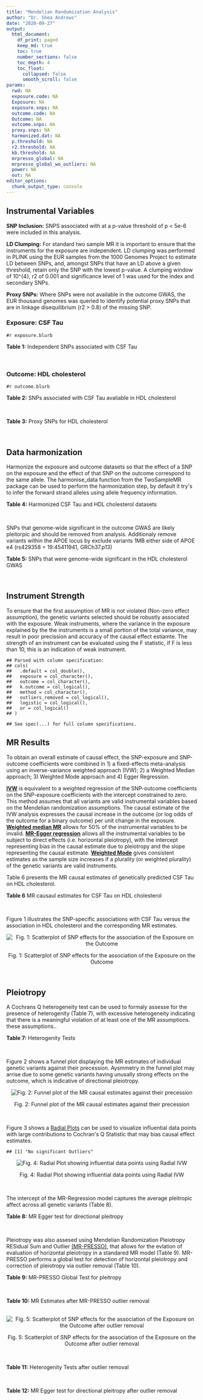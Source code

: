 ```yaml
---
title: "Mendelian Randomization Analysis"
author: "Dr. Shea Andrews"
date: "2020-09-27"
output:
  html_document:
    df_print: paged
    keep_md: true
    toc: true
    number_sections: false
    toc_depth: 4
    toc_float:
      collapsed: false
      smooth_scroll: false
params:
  rwd: NA
  exposure.code: NA
  Exposure: NA
  exposure.snps: NA
  outcome.code: NA
  Outcome: NA
  outcome.snps: NA
  proxy.snps: NA
  harmonized.dat: NA
  p.threshold: NA
  r2.threshold: NA
  kb.threshold: NA
  mrpresso_global: NA
  mrpresso_global_wo_outliers: NA
  power: NA
  out: NA
editor_options:
  chunk_output_type: console
---
```







## Instrumental Variables
**SNP Inclusion:** SNPS associated with at a p-value threshold of p < 5e-6 were included in this analysis.
<br>

**LD Clumping:** For standard two sample MR it is important to ensure that the instruments for the exposure are independent. LD clumping was performed in PLINK using the EUR samples from the 1000 Genomes Project to estimate LD between SNPs, and, amongst SNPs that have an LD above a given threshold, retain only the SNP with the lowest p-value. A clumping window of 10^{4}, r2 of 0.001 and significance level of 1 was used for the index and secondary SNPs.
<br>

**Proxy SNPs:** Where SNPs were not available in the outcome GWAS, the EUR thousand genomes was queried to identify potential proxy SNPs that are in linkage disequilibrium (r2 > 0.8) of the missing SNP.
<br>

### Exposure: CSF Tau
`#r exposure.blurb`
<br>

**Table 1:** Independent SNPs associated with CSF Tau
<div data-pagedtable="false">
  <script data-pagedtable-source type="application/json">
{"columns":[{"label":["SNP"],"name":[1],"type":["chr"],"align":["left"]},{"label":["CHROM"],"name":[2],"type":["dbl"],"align":["right"]},{"label":["POS"],"name":[3],"type":["dbl"],"align":["right"]},{"label":["REF"],"name":[4],"type":["chr"],"align":["left"]},{"label":["ALT"],"name":[5],"type":["chr"],"align":["left"]},{"label":["AF"],"name":[6],"type":["dbl"],"align":["right"]},{"label":["BETA"],"name":[7],"type":["dbl"],"align":["right"]},{"label":["SE"],"name":[8],"type":["dbl"],"align":["right"]},{"label":["Z"],"name":[9],"type":["dbl"],"align":["right"]},{"label":["P"],"name":[10],"type":["dbl"],"align":["right"]},{"label":["N"],"name":[11],"type":["dbl"],"align":["right"]},{"label":["TRAIT"],"name":[12],"type":["chr"],"align":["left"]}],"data":[{"1":"rs10800664","2":"1","3":"199959856","4":"C","5":"T","6":"0.4182820","7":"-0.02591","8":"0.005653","9":"-4.583407","10":"4.770e-06","11":"3146","12":"CSF_tau"},{"1":"rs4674842","2":"2","3":"224880514","4":"T","5":"G","6":"0.3079300","7":"-0.03081","8":"0.006491","9":"-4.746572","10":"2.158e-06","11":"3146","12":"CSF_tau"},{"1":"rs35055419","2":"3","3":"190663557","4":"T","5":"C","6":"0.3498150","7":"0.04004","8":"0.006006","9":"6.666667","10":"3.071e-11","11":"3146","12":"CSF_tau"},{"1":"rs7737716","2":"5","3":"118217474","4":"C","5":"T","6":"0.1334780","7":"0.04066","8":"0.008535","9":"4.763913","10":"1.984e-06","11":"3146","12":"CSF_tau"},{"1":"rs13255475","2":"8","3":"121468076","4":"T","5":"C","6":"0.6631540","7":"0.02793","8":"0.006049","9":"4.617290","10":"4.032e-06","11":"3146","12":"CSF_tau"},{"1":"rs624290","2":"9","3":"3928115","4":"C","5":"T","6":"0.8932200","7":"0.04421","8":"0.009094","9":"4.861450","10":"1.223e-06","11":"3146","12":"CSF_tau"},{"1":"rs769449","2":"19","3":"45410002","4":"G","5":"A","6":"0.0998545","7":"0.07821","8":"0.006911","9":"11.316741","10":"4.054e-29","11":"3146","12":"CSF_tau"},{"1":"rs1513737","2":"21","3":"24166144","4":"T","5":"C","6":"0.5373410","7":"-0.02597","8":"0.005620","9":"-4.621000","10":"3.986e-06","11":"3146","12":"CSF_tau"}],"options":{"columns":{"min":{},"max":[10]},"rows":{"min":[10],"max":[10]},"pages":{}}}
  </script>
</div>
<br>

### Outcome: HDL cholesterol
`#r outcome.blurb`
<br>

**Table 2:** SNPs associated with CSF Tau avaliable in HDL cholesterol
<div data-pagedtable="false">
  <script data-pagedtable-source type="application/json">
{"columns":[{"label":["SNP"],"name":[1],"type":["chr"],"align":["left"]},{"label":["CHROM"],"name":[2],"type":["dbl"],"align":["right"]},{"label":["POS"],"name":[3],"type":["dbl"],"align":["right"]},{"label":["REF"],"name":[4],"type":["chr"],"align":["left"]},{"label":["ALT"],"name":[5],"type":["chr"],"align":["left"]},{"label":["AF"],"name":[6],"type":["dbl"],"align":["right"]},{"label":["BETA"],"name":[7],"type":["dbl"],"align":["right"]},{"label":["SE"],"name":[8],"type":["dbl"],"align":["right"]},{"label":["Z"],"name":[9],"type":["dbl"],"align":["right"]},{"label":["P"],"name":[10],"type":["dbl"],"align":["right"]},{"label":["N"],"name":[11],"type":["dbl"],"align":["right"]},{"label":["TRAIT"],"name":[12],"type":["chr"],"align":["left"]}],"data":[{"1":"rs4674842","2":"2","3":"224880514","4":"T","5":"G","6":"0.3079300","7":"0.0053","8":"0.0055","9":"0.9636364","10":"5.010e-01","11":"94311.00","12":"HDL_Cholesterol"},{"1":"rs7737716","2":"5","3":"118217474","4":"C","5":"T","6":"0.1334780","7":"-0.0017","8":"0.0073","9":"-0.2328770","10":"7.448e-01","11":"94311.00","12":"HDL_Cholesterol"},{"1":"rs624290","2":"9","3":"3928115","4":"C","5":"T","6":"0.8932200","7":"0.0042","8":"0.0083","9":"0.5060241","10":"6.002e-01","11":"93561.00","12":"HDL_Cholesterol"},{"1":"rs769449","2":"19","3":"45410002","4":"G","5":"A","6":"0.0998545","7":"-0.0636","8":"0.0071","9":"-8.9577500","10":"6.791e-17","11":"93367.18","12":"HDL_Cholesterol"},{"1":"rs1513737","2":"21","3":"24166144","4":"T","5":"C","6":"0.5373410","7":"-0.0063","8":"0.0055","9":"-1.1454500","10":"5.213e-01","11":"92820.00","12":"HDL_Cholesterol"},{"1":"rs10800664","2":"NA","3":"NA","4":"NA","5":"NA","6":"NA","7":"NA","8":"NA","9":"NA","10":"NA","11":"NA","12":"NA"},{"1":"rs35055419","2":"NA","3":"NA","4":"NA","5":"NA","6":"NA","7":"NA","8":"NA","9":"NA","10":"NA","11":"NA","12":"NA"},{"1":"rs13255475","2":"NA","3":"NA","4":"NA","5":"NA","6":"NA","7":"NA","8":"NA","9":"NA","10":"NA","11":"NA","12":"NA"}],"options":{"columns":{"min":{},"max":[10]},"rows":{"min":[10],"max":[10]},"pages":{}}}
  </script>
</div>
<br>

**Table 3:** Proxy SNPs for HDL cholesterol
<div data-pagedtable="false">
  <script data-pagedtable-source type="application/json">
{"columns":[{"label":["target_snp"],"name":[1],"type":["chr"],"align":["left"]},{"label":["proxy_snp"],"name":[2],"type":["chr"],"align":["left"]},{"label":["ld.r2"],"name":[3],"type":["dbl"],"align":["right"]},{"label":["Dprime"],"name":[4],"type":["dbl"],"align":["right"]},{"label":["PHASE"],"name":[5],"type":["chr"],"align":["left"]},{"label":["X12"],"name":[6],"type":["lgl"],"align":["right"]},{"label":["CHROM"],"name":[7],"type":["dbl"],"align":["right"]},{"label":["POS"],"name":[8],"type":["dbl"],"align":["right"]},{"label":["REF.proxy"],"name":[9],"type":["chr"],"align":["left"]},{"label":["ALT.proxy"],"name":[10],"type":["chr"],"align":["left"]},{"label":["AF"],"name":[11],"type":["dbl"],"align":["right"]},{"label":["BETA"],"name":[12],"type":["dbl"],"align":["right"]},{"label":["SE"],"name":[13],"type":["dbl"],"align":["right"]},{"label":["Z"],"name":[14],"type":["dbl"],"align":["right"]},{"label":["P"],"name":[15],"type":["dbl"],"align":["right"]},{"label":["N"],"name":[16],"type":["dbl"],"align":["right"]},{"label":["TRAIT"],"name":[17],"type":["chr"],"align":["left"]},{"label":["ref"],"name":[18],"type":["chr"],"align":["left"]},{"label":["ref.proxy"],"name":[19],"type":["chr"],"align":["left"]},{"label":["alt"],"name":[20],"type":["chr"],"align":["left"]},{"label":["alt.proxy"],"name":[21],"type":["chr"],"align":["left"]},{"label":["ALT"],"name":[22],"type":["chr"],"align":["left"]},{"label":["REF"],"name":[23],"type":["chr"],"align":["left"]},{"label":["proxy.outcome"],"name":[24],"type":["lgl"],"align":["right"]}],"data":[{"1":"rs10800664","2":"rs4915403","3":"0.988119","4":"1","5":"TA/CG","6":"NA","7":"1","8":"199966562","9":"G","10":"A","11":"0.422045","12":"0.0006","13":"0.0048","14":"0.1250000","15":"0.8415","16":"94280","17":"HDL_Cholesterol","18":"T","19":"A","20":"C","21":"G","22":"T","23":"C","24":"TRUE"},{"1":"rs35055419","2":"rs2088882","3":"1.000000","4":"1","5":"CG/TA","6":"NA","7":"3","8":"190656524","9":"A","10":"G","11":"0.347834","12":"-0.0052","13":"0.0049","14":"-1.0612200","15":"0.0845","16":"94311","17":"HDL_Cholesterol","18":"C","19":"G","20":"T","21":"A","22":"C","23":"T","24":"TRUE"},{"1":"rs13255475","2":"rs4870731","3":"1.000000","4":"1","5":"TA/CT","6":"NA","7":"8","8":"121475490","9":"A","10":"T","11":"0.663395","12":"0.0035","13":"0.0052","14":"0.6730769","15":"0.6251","16":"94311","17":"HDL_Cholesterol","18":"T","19":"A","20":"C","21":"T","22":"C","23":"T","24":"TRUE"}],"options":{"columns":{"min":{},"max":[10]},"rows":{"min":[10],"max":[10]},"pages":{}}}
  </script>
</div>
<br>

## Data harmonization
Harmonize the exposure and outcome datasets so that the effect of a SNP on the exposure and the effect of that SNP on the outcome correspond to the same allele. The harmonise_data function from the TwoSampleMR package can be used to perform the harmonization step, by default it try's to infer the forward strand alleles using allele frequency information.
<br>

**Table 4:** Harmonized CSF Tau and HDL cholesterol datasets
<div data-pagedtable="false">
  <script data-pagedtable-source type="application/json">
{"columns":[{"label":["SNP"],"name":[1],"type":["chr"],"align":["left"]},{"label":["effect_allele.exposure"],"name":[2],"type":["chr"],"align":["left"]},{"label":["other_allele.exposure"],"name":[3],"type":["chr"],"align":["left"]},{"label":["effect_allele.outcome"],"name":[4],"type":["chr"],"align":["left"]},{"label":["other_allele.outcome"],"name":[5],"type":["chr"],"align":["left"]},{"label":["beta.exposure"],"name":[6],"type":["dbl"],"align":["right"]},{"label":["beta.outcome"],"name":[7],"type":["dbl"],"align":["right"]},{"label":["eaf.exposure"],"name":[8],"type":["dbl"],"align":["right"]},{"label":["eaf.outcome"],"name":[9],"type":["dbl"],"align":["right"]},{"label":["remove"],"name":[10],"type":["lgl"],"align":["right"]},{"label":["palindromic"],"name":[11],"type":["lgl"],"align":["right"]},{"label":["ambiguous"],"name":[12],"type":["lgl"],"align":["right"]},{"label":["id.outcome"],"name":[13],"type":["chr"],"align":["left"]},{"label":["chr.outcome"],"name":[14],"type":["dbl"],"align":["right"]},{"label":["pos.outcome"],"name":[15],"type":["dbl"],"align":["right"]},{"label":["se.outcome"],"name":[16],"type":["dbl"],"align":["right"]},{"label":["z.outcome"],"name":[17],"type":["dbl"],"align":["right"]},{"label":["pval.outcome"],"name":[18],"type":["dbl"],"align":["right"]},{"label":["samplesize.outcome"],"name":[19],"type":["dbl"],"align":["right"]},{"label":["outcome"],"name":[20],"type":["chr"],"align":["left"]},{"label":["mr_keep.outcome"],"name":[21],"type":["lgl"],"align":["right"]},{"label":["pval_origin.outcome"],"name":[22],"type":["chr"],"align":["left"]},{"label":["chr.exposure"],"name":[23],"type":["dbl"],"align":["right"]},{"label":["pos.exposure"],"name":[24],"type":["dbl"],"align":["right"]},{"label":["se.exposure"],"name":[25],"type":["dbl"],"align":["right"]},{"label":["z.exposure"],"name":[26],"type":["dbl"],"align":["right"]},{"label":["pval.exposure"],"name":[27],"type":["dbl"],"align":["right"]},{"label":["samplesize.exposure"],"name":[28],"type":["dbl"],"align":["right"]},{"label":["exposure"],"name":[29],"type":["chr"],"align":["left"]},{"label":["mr_keep.exposure"],"name":[30],"type":["lgl"],"align":["right"]},{"label":["pval_origin.exposure"],"name":[31],"type":["chr"],"align":["left"]},{"label":["id.exposure"],"name":[32],"type":["chr"],"align":["left"]},{"label":["action"],"name":[33],"type":["dbl"],"align":["right"]},{"label":["mr_keep"],"name":[34],"type":["lgl"],"align":["right"]},{"label":["pt"],"name":[35],"type":["dbl"],"align":["right"]},{"label":["pleitropy_keep"],"name":[36],"type":["lgl"],"align":["right"]},{"label":["mrpresso_RSSobs"],"name":[37],"type":["lgl"],"align":["right"]},{"label":["mrpresso_pval"],"name":[38],"type":["lgl"],"align":["right"]},{"label":["mrpresso_keep"],"name":[39],"type":["lgl"],"align":["right"]}],"data":[{"1":"rs10800664","2":"T","3":"C","4":"T","5":"C","6":"-0.02591","7":"0.0006","8":"0.4182820","9":"0.4220450","10":"FALSE","11":"FALSE","12":"FALSE","13":"fb1qzu","14":"1","15":"199966562","16":"0.0048","17":"0.1250000","18":"8.415e-01","19":"94280.00","20":"Willer2013hdl","21":"TRUE","22":"reported","23":"1","24":"199959856","25":"0.005653","26":"-4.583407","27":"4.770e-06","28":"3146","29":"Deming2017tau","30":"TRUE","31":"reported","32":"p6BMaU","33":"2","34":"TRUE","35":"5e-06","36":"TRUE","37":"NA","38":"NA","39":"TRUE"},{"1":"rs13255475","2":"C","3":"T","4":"C","5":"T","6":"0.02793","7":"0.0035","8":"0.6631540","9":"0.6633950","10":"FALSE","11":"FALSE","12":"FALSE","13":"fb1qzu","14":"8","15":"121475490","16":"0.0052","17":"0.6730769","18":"6.251e-01","19":"94311.00","20":"Willer2013hdl","21":"TRUE","22":"reported","23":"8","24":"121468076","25":"0.006049","26":"4.617290","27":"4.032e-06","28":"3146","29":"Deming2017tau","30":"TRUE","31":"reported","32":"p6BMaU","33":"2","34":"TRUE","35":"5e-06","36":"TRUE","37":"NA","38":"NA","39":"TRUE"},{"1":"rs1513737","2":"C","3":"T","4":"C","5":"T","6":"-0.02597","7":"-0.0063","8":"0.5373410","9":"0.5373410","10":"FALSE","11":"FALSE","12":"FALSE","13":"fb1qzu","14":"21","15":"24166144","16":"0.0055","17":"-1.1454500","18":"5.213e-01","19":"92820.00","20":"Willer2013hdl","21":"TRUE","22":"reported","23":"21","24":"24166144","25":"0.005620","26":"-4.621000","27":"3.986e-06","28":"3146","29":"Deming2017tau","30":"TRUE","31":"reported","32":"p6BMaU","33":"2","34":"TRUE","35":"5e-06","36":"TRUE","37":"NA","38":"NA","39":"TRUE"},{"1":"rs35055419","2":"C","3":"T","4":"C","5":"T","6":"0.04004","7":"-0.0052","8":"0.3498150","9":"0.3478340","10":"FALSE","11":"FALSE","12":"FALSE","13":"fb1qzu","14":"3","15":"190656524","16":"0.0049","17":"-1.0612200","18":"8.450e-02","19":"94311.00","20":"Willer2013hdl","21":"TRUE","22":"reported","23":"3","24":"190663557","25":"0.006006","26":"6.666667","27":"3.071e-11","28":"3146","29":"Deming2017tau","30":"TRUE","31":"reported","32":"p6BMaU","33":"2","34":"TRUE","35":"5e-06","36":"TRUE","37":"NA","38":"NA","39":"TRUE"},{"1":"rs4674842","2":"G","3":"T","4":"G","5":"T","6":"-0.03081","7":"0.0053","8":"0.3079300","9":"0.3079300","10":"FALSE","11":"FALSE","12":"FALSE","13":"fb1qzu","14":"2","15":"224880514","16":"0.0055","17":"0.9636364","18":"5.010e-01","19":"94311.00","20":"Willer2013hdl","21":"TRUE","22":"reported","23":"2","24":"224880514","25":"0.006491","26":"-4.746572","27":"2.158e-06","28":"3146","29":"Deming2017tau","30":"TRUE","31":"reported","32":"p6BMaU","33":"2","34":"TRUE","35":"5e-06","36":"TRUE","37":"NA","38":"NA","39":"TRUE"},{"1":"rs624290","2":"T","3":"C","4":"T","5":"C","6":"0.04421","7":"0.0042","8":"0.8932200","9":"0.8932200","10":"FALSE","11":"FALSE","12":"FALSE","13":"fb1qzu","14":"9","15":"3928115","16":"0.0083","17":"0.5060241","18":"6.002e-01","19":"93561.00","20":"Willer2013hdl","21":"TRUE","22":"reported","23":"9","24":"3928115","25":"0.009094","26":"4.861450","27":"1.223e-06","28":"3146","29":"Deming2017tau","30":"TRUE","31":"reported","32":"p6BMaU","33":"2","34":"TRUE","35":"5e-06","36":"TRUE","37":"NA","38":"NA","39":"TRUE"},{"1":"rs769449","2":"A","3":"G","4":"A","5":"G","6":"0.07821","7":"-0.0636","8":"0.0998545","9":"0.0998545","10":"FALSE","11":"FALSE","12":"FALSE","13":"fb1qzu","14":"19","15":"45410002","16":"0.0071","17":"-8.9577500","18":"6.791e-17","19":"93367.18","20":"Willer2013hdl","21":"TRUE","22":"reported","23":"19","24":"45410002","25":"0.006911","26":"11.316741","27":"4.054e-29","28":"3146","29":"Deming2017tau","30":"TRUE","31":"reported","32":"p6BMaU","33":"2","34":"TRUE","35":"5e-06","36":"FALSE","37":"NA","38":"NA","39":"TRUE"},{"1":"rs7737716","2":"T","3":"C","4":"T","5":"C","6":"0.04066","7":"-0.0017","8":"0.1334780","9":"0.1334780","10":"FALSE","11":"FALSE","12":"FALSE","13":"fb1qzu","14":"5","15":"118217474","16":"0.0073","17":"-0.2328770","18":"7.448e-01","19":"94311.00","20":"Willer2013hdl","21":"TRUE","22":"reported","23":"5","24":"118217474","25":"0.008535","26":"4.763913","27":"1.984e-06","28":"3146","29":"Deming2017tau","30":"TRUE","31":"reported","32":"p6BMaU","33":"2","34":"TRUE","35":"5e-06","36":"TRUE","37":"NA","38":"NA","39":"TRUE"}],"options":{"columns":{"min":{},"max":[10]},"rows":{"min":[10],"max":[10]},"pages":{}}}
  </script>
</div>
<br>

SNPs that genome-wide significant in the outcome GWAS are likely pleitorpic and should be removed from analysis. Additionaly remove variants within the APOE locus by exclude variants 1MB either side of APOE e4 (rs429358 = 19:45411941, GRCh37.p13)
<br>


**Table 5:** SNPs that were genome-wide significant in the HDL cholesterol GWAS
<div data-pagedtable="false">
  <script data-pagedtable-source type="application/json">
{"columns":[{"label":["SNP"],"name":[1],"type":["chr"],"align":["left"]},{"label":["chr.outcome"],"name":[2],"type":["dbl"],"align":["right"]},{"label":["pos.outcome"],"name":[3],"type":["dbl"],"align":["right"]},{"label":["pval.exposure"],"name":[4],"type":["dbl"],"align":["right"]},{"label":["pval.outcome"],"name":[5],"type":["dbl"],"align":["right"]}],"data":[{"1":"rs769449","2":"19","3":"45410002","4":"4.054e-29","5":"6.791e-17"}],"options":{"columns":{"min":{},"max":[10]},"rows":{"min":[10],"max":[10]},"pages":{}}}
  </script>
</div>
<br>


## Instrument Strength
To ensure that the first assumption of MR is not violated (Non-zero effect assumption), the genetic variants selected should be robustly associated with the exposure. Weak instruments, where the variance in the exposure explained by the the instruments is a small portion of the total variance, may result in poor precission and accuracy of the causal effect estiamte. The strength of an instrument can be evaluated using the F statistic, if F is less than 10, this is an indication of weak instrument.


```
## Parsed with column specification:
## cols(
##   .default = col_double(),
##   exposure = col_character(),
##   outcome = col_character(),
##   k.outcome = col_logical(),
##   method = col_character(),
##   outliers_removed = col_logical(),
##   logistic = col_logical(),
##   or = col_logical()
## )
```

```
## See spec(...) for full column specifications.
```

<div data-pagedtable="false">
  <script data-pagedtable-source type="application/json">
{"columns":[{"label":["outliers_removed"],"name":[1],"type":["lgl"],"align":["right"]},{"label":["pve.exposure"],"name":[2],"type":["dbl"],"align":["right"]},{"label":["F"],"name":[3],"type":["dbl"],"align":["right"]},{"label":["Alpha"],"name":[4],"type":["dbl"],"align":["right"]},{"label":["NCP"],"name":[5],"type":["dbl"],"align":["right"]},{"label":["Power"],"name":[6],"type":["dbl"],"align":["right"]}],"data":[{"1":"FALSE","2":"0.05553337","3":"26.3586","4":"0.05","5":"0.03349208","6":"0.05384543"}],"options":{"columns":{"min":{},"max":[10]},"rows":{"min":[10],"max":[10]},"pages":{}}}
  </script>
</div>

##  MR Results
To obtain an overall estimate of causal effect, the SNP-exposure and SNP-outcome coefficients were combined in 1) a fixed-effects meta-analysis using an inverse-variance weighted approach (IVW); 2) a Weighted Median approach; 3) Weighted Mode approach and 4) Egger Regression.


[**IVW**](https://doi.org/10.1002/gepi.21758) is equivalent to a weighted regression of the SNP-outcome coefficients on the SNP-exposure coefficients with the intercept constrained to zero. This method assumes that all variants are valid instrumental variables based on the Mendelian randomization assumptions. The causal estimate of the IVW analysis expresses the causal increase in the outcome (or log odds of the outcome for a binary outcome) per unit change in the exposure. [**Weighted median MR**](https://doi.org/10.1002/gepi.21965) allows for 50% of the instrumental variables to be invalid. [**MR-Egger regression**](https://doi.org/10.1093/ije/dyw220) allows all the instrumental variables to be subject to direct effects (i.e. horizontal pleiotropy), with the intercept representing bias in the causal estimate due to pleiotropy and the slope representing the causal estimate. [**Weighted Mode**](https://doi.org/10.1093/ije/dyx102) gives consistent estimates as the sample size increases if a plurality (or weighted plurality) of the genetic variants are valid instruments.
<br>



Table 6 presents the MR causal estimates of genetically predicted CSF Tau on HDL cholesterol.
<br>

**Table 6** MR causaul estimates for CSF Tau on HDL cholesterol
<div data-pagedtable="false">
  <script data-pagedtable-source type="application/json">
{"columns":[{"label":["id.exposure"],"name":[1],"type":["chr"],"align":["left"]},{"label":["id.outcome"],"name":[2],"type":["chr"],"align":["left"]},{"label":["outcome"],"name":[3],"type":["fctr"],"align":["left"]},{"label":["exposure"],"name":[4],"type":["fctr"],"align":["left"]},{"label":["method"],"name":[5],"type":["fctr"],"align":["left"]},{"label":["nsnp"],"name":[6],"type":["int"],"align":["right"]},{"label":["b"],"name":[7],"type":["dbl"],"align":["right"]},{"label":["se"],"name":[8],"type":["dbl"],"align":["right"]},{"label":["pval"],"name":[9],"type":["dbl"],"align":["right"]}],"data":[{"1":"p6BMaU","2":"fb1qzu","3":"Willer2013hdl","4":"Deming2017tau","5":"Inverse variance weighted (fixed effects)","6":"7","7":"-0.01817474","8":"0.06484353","9":"0.7792580"},{"1":"p6BMaU","2":"fb1qzu","3":"Willer2013hdl","4":"Deming2017tau","5":"Weighted median","6":"7","7":"-0.03833913","8":"0.07936845","9":"0.6290584"},{"1":"p6BMaU","2":"fb1qzu","3":"Willer2013hdl","4":"Deming2017tau","5":"Weighted mode","6":"7","7":"-0.09464358","8":"0.11379674","9":"0.4374249"},{"1":"p6BMaU","2":"fb1qzu","3":"Willer2013hdl","4":"Deming2017tau","5":"MR Egger","6":"7","7":"-0.27574992","8":"0.32053867","9":"0.4289514"}],"options":{"columns":{"min":{},"max":[10]},"rows":{"min":[10],"max":[10]},"pages":{}}}
  </script>
</div>
<br>

Figure 1 illustrates the SNP-specific associations with CSF Tau versus the association in HDL cholesterol and the corresponding MR estimates.
<br>

<div class="figure" style="text-align: center">
<img src="/sc/arion/projects/LOAD/shea/Projects/MR_ADPhenome/results/MR_ADbidir/Deming2017tau/Willer2013hdl/Deming2017tau_5e-6_Willer2013hdl_MR_Analaysis_files/figure-html/scatter_plot-1.png" alt="Fig. 1: Scatterplot of SNP effects for the association of the Exposure on the Outcome"  />
<p class="caption">Fig. 1: Scatterplot of SNP effects for the association of the Exposure on the Outcome</p>
</div>
<br>


## Pleiotropy
A Cochrans Q heterogeneity test can be used to formaly assesse for the presence of heterogenity (Table 7), with excessive heterogeneity indicating that there is a meaningful violation of at least one of the MR assumptions.
these assumptions..
<br>

**Table 7:** Heterogenity Tests
<div data-pagedtable="false">
  <script data-pagedtable-source type="application/json">
{"columns":[{"label":["id.exposure"],"name":[1],"type":["chr"],"align":["left"]},{"label":["id.outcome"],"name":[2],"type":["chr"],"align":["left"]},{"label":["outcome"],"name":[3],"type":["fctr"],"align":["left"]},{"label":["exposure"],"name":[4],"type":["fctr"],"align":["left"]},{"label":["method"],"name":[5],"type":["fctr"],"align":["left"]},{"label":["Q"],"name":[6],"type":["dbl"],"align":["right"]},{"label":["Q_df"],"name":[7],"type":["dbl"],"align":["right"]},{"label":["Q_pval"],"name":[8],"type":["dbl"],"align":["right"]}],"data":[{"1":"p6BMaU","2":"fb1qzu","3":"Willer2013hdl","4":"Deming2017tau","5":"MR Egger","6":"3.393971","7":"5","8":"0.6394884"},{"1":"p6BMaU","2":"fb1qzu","3":"Willer2013hdl","4":"Deming2017tau","5":"Inverse variance weighted","6":"4.067248","7":"6","8":"0.6675763"}],"options":{"columns":{"min":{},"max":[10]},"rows":{"min":[10],"max":[10]},"pages":{}}}
  </script>
</div>
<br>

Figure 2 shows a funnel plot displaying the MR estimates of individual genetic variants against their precession. Aysmmetry in the funnel plot may arrise due to some genetic variants having unusally strong effects on the outcome, which is indicative of directional pleiotropy.
<br>

<div class="figure" style="text-align: center">
<img src="/sc/arion/projects/LOAD/shea/Projects/MR_ADPhenome/results/MR_ADbidir/Deming2017tau/Willer2013hdl/Deming2017tau_5e-6_Willer2013hdl_MR_Analaysis_files/figure-html/funnel_plot-1.png" alt="Fig. 2: Funnel plot of the MR causal estimates against their precession"  />
<p class="caption">Fig. 2: Funnel plot of the MR causal estimates against their precession</p>
</div>
<br>

Figure 3 shows a [Radial Plots](https://github.com/WSpiller/RadialMR) can be used to visualize influential data points with large contributions to Cochran's Q Statistic that may bias causal effect estimates.




```
## [1] "No significant Outliers"
```

<div class="figure" style="text-align: center">
<img src="/sc/arion/projects/LOAD/shea/Projects/MR_ADPhenome/results/MR_ADbidir/Deming2017tau/Willer2013hdl/Deming2017tau_5e-6_Willer2013hdl_MR_Analaysis_files/figure-html/Radial_Plot-1.png" alt="Fig. 4: Radial Plot showing influential data points using Radial IVW"  />
<p class="caption">Fig. 4: Radial Plot showing influential data points using Radial IVW</p>
</div>
<br>

The intercept of the MR-Regression model captures the average pleitropic affect across all genetic variants (Table 8).
<br>

**Table 8:** MR Egger test for directional pleitropy
<div data-pagedtable="false">
  <script data-pagedtable-source type="application/json">
{"columns":[{"label":["id.exposure"],"name":[1],"type":["chr"],"align":["left"]},{"label":["id.outcome"],"name":[2],"type":["chr"],"align":["left"]},{"label":["outcome"],"name":[3],"type":["fctr"],"align":["left"]},{"label":["exposure"],"name":[4],"type":["fctr"],"align":["left"]},{"label":["egger_intercept"],"name":[5],"type":["dbl"],"align":["right"]},{"label":["se"],"name":[6],"type":["dbl"],"align":["right"]},{"label":["pval"],"name":[7],"type":["dbl"],"align":["right"]}],"data":[{"1":"p6BMaU","2":"fb1qzu","3":"Willer2013hdl","4":"Deming2017tau","5":"0.008619683","6":"0.01050496","7":"0.4492467"}],"options":{"columns":{"min":{},"max":[10]},"rows":{"min":[10],"max":[10]},"pages":{}}}
  </script>
</div>
<br>

Pleiotropy was also assesed using Mendelian Randomization Pleiotropy RESidual Sum and Outlier [(MR-PRESSO)](https://doi.org/10.1038/s41588-018-0099-7), that allows for the evlation of evaluation of horizontal pleiotropy in a standared MR model (Table 9). MR-PRESSO performs a global test for detection of horizontal pleiotropy and correction of pleiotropy via outlier removal (Table 10).
<br>

**Table 9:** MR-PRESSO Global Test for pleitropy
<div data-pagedtable="false">
  <script data-pagedtable-source type="application/json">
{"columns":[{"label":["id.exposure"],"name":[1],"type":["chr"],"align":["left"]},{"label":["id.outcome"],"name":[2],"type":["chr"],"align":["left"]},{"label":["outcome"],"name":[3],"type":["chr"],"align":["left"]},{"label":["exposure"],"name":[4],"type":["chr"],"align":["left"]},{"label":["pt"],"name":[5],"type":["dbl"],"align":["right"]},{"label":["outliers_removed"],"name":[6],"type":["lgl"],"align":["right"]},{"label":["n_outliers"],"name":[7],"type":["dbl"],"align":["right"]},{"label":["RSSobs"],"name":[8],"type":["dbl"],"align":["right"]},{"label":["pval"],"name":[9],"type":["dbl"],"align":["right"]}],"data":[{"1":"p6BMaU","2":"fb1qzu","3":"Willer2013hdl","4":"Deming2017tau","5":"5e-06","6":"FALSE","7":"0","8":"5.703591","9":"0.6531"}],"options":{"columns":{"min":{},"max":[10]},"rows":{"min":[10],"max":[10]},"pages":{}}}
  </script>
</div>
<br>


**Table 10:** MR Estimates after MR-PRESSO outlier removal
<div data-pagedtable="false">
  <script data-pagedtable-source type="application/json">
{"columns":[{"label":["id.exposure"],"name":[1],"type":["fctr"],"align":["left"]},{"label":["id.outcome"],"name":[2],"type":["fctr"],"align":["left"]},{"label":["outcome"],"name":[3],"type":["fctr"],"align":["left"]},{"label":["exposure"],"name":[4],"type":["fctr"],"align":["left"]},{"label":["method"],"name":[5],"type":["fctr"],"align":["left"]},{"label":["nsnp"],"name":[6],"type":["lgl"],"align":["right"]},{"label":["b"],"name":[7],"type":["lgl"],"align":["right"]},{"label":["se"],"name":[8],"type":["lgl"],"align":["right"]},{"label":["pval"],"name":[9],"type":["lgl"],"align":["right"]}],"data":[{"1":"p6BMaU","2":"fb1qzu","3":"Willer2013hdl","4":"Deming2017tau","5":"mrpresso","6":"NA","7":"NA","8":"NA","9":"NA"}],"options":{"columns":{"min":{},"max":[10]},"rows":{"min":[10],"max":[10]},"pages":{}}}
  </script>
</div>
<br>

<div class="figure" style="text-align: center">
<img src="/sc/arion/projects/LOAD/shea/Projects/MR_ADPhenome/results/MR_ADbidir/Deming2017tau/Willer2013hdl/Deming2017tau_5e-6_Willer2013hdl_MR_Analaysis_files/figure-html/scatter_plot_outlier-1.png" alt="Fig. 5: Scatterplot of SNP effects for the association of the Exposure on the Outcome after outlier removal"  />
<p class="caption">Fig. 5: Scatterplot of SNP effects for the association of the Exposure on the Outcome after outlier removal</p>
</div>
<br>

**Table 11:** Heterogenity Tests after outlier removal
<div data-pagedtable="false">
  <script data-pagedtable-source type="application/json">
{"columns":[{"label":["id.exposure"],"name":[1],"type":["fctr"],"align":["left"]},{"label":["id.outcome"],"name":[2],"type":["fctr"],"align":["left"]},{"label":["outcome"],"name":[3],"type":["fctr"],"align":["left"]},{"label":["exposure"],"name":[4],"type":["fctr"],"align":["left"]},{"label":["method"],"name":[5],"type":["fctr"],"align":["left"]},{"label":["Q"],"name":[6],"type":["lgl"],"align":["right"]},{"label":["Q_df"],"name":[7],"type":["lgl"],"align":["right"]},{"label":["Q_pval"],"name":[8],"type":["lgl"],"align":["right"]}],"data":[{"1":"p6BMaU","2":"fb1qzu","3":"Willer2013hdl","4":"Deming2017tau","5":"mrpresso","6":"NA","7":"NA","8":"NA"}],"options":{"columns":{"min":{},"max":[10]},"rows":{"min":[10],"max":[10]},"pages":{}}}
  </script>
</div>
<br>

**Table 12:** MR Egger test for directional pleitropy after outlier removal
<div data-pagedtable="false">
  <script data-pagedtable-source type="application/json">
{"columns":[{"label":["id.exposure"],"name":[1],"type":["fctr"],"align":["left"]},{"label":["id.outcome"],"name":[2],"type":["fctr"],"align":["left"]},{"label":["outcome"],"name":[3],"type":["fctr"],"align":["left"]},{"label":["exposure"],"name":[4],"type":["fctr"],"align":["left"]},{"label":["method"],"name":[5],"type":["fctr"],"align":["left"]},{"label":["egger_intercept"],"name":[6],"type":["lgl"],"align":["right"]},{"label":["se"],"name":[7],"type":["lgl"],"align":["right"]},{"label":["pval"],"name":[8],"type":["lgl"],"align":["right"]}],"data":[{"1":"p6BMaU","2":"fb1qzu","3":"Willer2013hdl","4":"Deming2017tau","5":"mrpresso","6":"NA","7":"NA","8":"NA"}],"options":{"columns":{"min":{},"max":[10]},"rows":{"min":[10],"max":[10]},"pages":{}}}
  </script>
</div>
<br>
